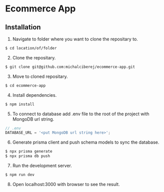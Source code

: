 # Ecommerce App

## Installation

1. Navigate to folder where you want to clone the repositary to.

```bash
$ cd location/of/folder
```

2. Clone the repositary.

```bash
$ git clone git@github.com:michalciberej/ecommerce-app.git
```

3. Move to cloned repositary.

```bash
$ cd ecommerce-app
```

4. Install dependencies.

```bash
$ npm install
```

5. To connect to database add .env file to the root of the project with MongoDB url string.

```js
// .env
DATABASE_URL = '<put MongoDB url string here>';
```

6. Generate prisma client and push schema models to sync the database.

```bash
$ npx prisma generate
$ npx prisma db push
```

7. Run the development server.

```bash
$ npm run dev
```

8. Open localhost:3000 with browser to see the result.
